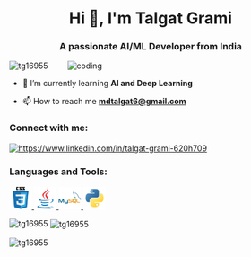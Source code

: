 
<h1 align="center">Hi 👋, I'm Talgat Grami</h1>
<h3 align="center">A passionate AI/ML Developer from India</h3>

<img align="right" alt="coding" width="400" src="https://miro.medium.com/max/1360/0*7Q3yvSIv_t0ioJ-Z.gif" >

<p align="left"> <img src="https://komarev.com/ghpvc/?username=tg16955&label=Profile%20views&color=0e75b6&style=flat" alt="tg16955" /> </p>

- 🌱 I’m currently learning **AI and Deep Learning**

- 📫 How to reach me **mdtalgat6@gmail.com**

<h3 align="left">Connect with me:</h3>
<p align="left">
<a href="https://www.linkedin.com/in/talgat-grami/" target="blank"><img align="center" src="https://raw.githubusercontent.com/rahuldkjain/github-profile-readme-generator/master/src/images/icons/Social/linked-in-alt.svg" alt="https://www.linkedin.com/in/talgat-grami-620h709" height="30" width="40" /></a>

</p>

<h3 align="left">Languages and Tools:</h3>
<p align="left">   <a href="https://www.w3schools.com/css/" target="_blank" rel="noreferrer"> <img src="https://raw.githubusercontent.com/devicons/devicon/master/icons/css3/css3-original-wordmark.svg" alt="css3" width="40" height="40"/> </a> <a href="https://www.java.com" target="_blank" rel="noreferrer"> <img src="https://raw.githubusercontent.com/devicons/devicon/master/icons/java/java-original.svg" alt="java" width="40" height="40"/>  </a> <a href="https://www.mysql.com/" target="_blank" rel="noreferrer"> <img src="https://raw.githubusercontent.com/devicons/devicon/master/icons/mysql/mysql-original-wordmark.svg" alt="mysql" width="40" height="40"/> </a>  <a href="https://www.python.org" target="_blank" rel="noreferrer"> <img src="https://raw.githubusercontent.com/devicons/devicon/master/icons/python/python-original.svg" alt="python" width="40" height="40"/> </a></p>

<p><img align="left" src="https://github-readme-stats.vercel.app/api/top-langs?username=tg16955&show_icons=true&locale=en&layout=compact" alt="tg16955" /></p>

<p>&nbsp;<img align="center" src="https://github-readme-stats.vercel.app/api?username=tg16955&show_icons=true&locale=en" alt="tg16955" /></p>

<p><img align="center" src="https://github-readme-streak-stats.herokuapp.com/?user=tg16955&" alt="tg16955" /></p>
